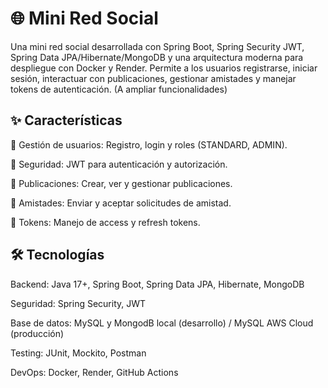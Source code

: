 # 🌐 Mini Red Social




Una mini red social desarrollada con Spring Boot, Spring Security JWT, Spring Data JPA/Hibernate/MongoDB y una arquitectura moderna para despliegue con Docker y Render.
Permite a los usuarios registrarse, iniciar sesión, interactuar con publicaciones, gestionar amistades y manejar tokens de autenticación. (A ampliar funcionalidades)

## ✨ Características

👤 Gestión de usuarios: Registro, login y roles (STANDARD, ADMIN).

🔐 Seguridad: JWT para autenticación y autorización.

📝 Publicaciones: Crear, ver y gestionar publicaciones.

🤝 Amistades: Enviar y aceptar solicitudes de amistad.

🔑 Tokens: Manejo de access y refresh tokens.

## 🛠 Tecnologías

Backend: Java 17+, Spring Boot, Spring Data JPA, Hibernate, MongoDB

Seguridad: Spring Security, JWT

Base de datos: MySQL y MongodB local (desarrollo)  / MySQL AWS Cloud (producción)

Testing: JUnit, Mockito, Postman

DevOps: Docker, Render, GitHub Actions
